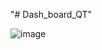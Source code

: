 "# Dash_board_QT" 

![image](https://github.com/daodinhtu1925/Dash_board_QT/assets/87901092/5177a5d2-e9bf-4066-9af8-d6a222750afb)

